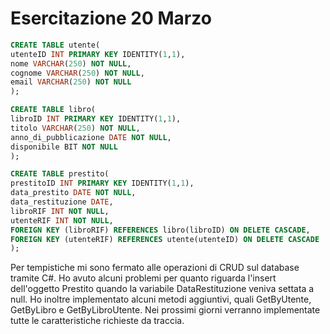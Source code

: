 # Esercitazione 20 Marzo

```sql
CREATE TABLE utente(
utenteID INT PRIMARY KEY IDENTITY(1,1),
nome VARCHAR(250) NOT NULL,
cognome VARCHAR(250) NOT NULL,
email VARCHAR(250) NOT NULL
);

CREATE TABLE libro(
libroID INT PRIMARY KEY IDENTITY(1,1),
titolo VARCHAR(250) NOT NULL,
anno_di_pubblicazione DATE NOT NULL,
disponibile BIT NOT NULL
);

CREATE TABLE prestito(
prestitoID INT PRIMARY KEY IDENTITY(1,1),
data_prestito DATE NOT NULL,
data_restituzione DATE,
libroRIF INT NOT NULL,
utenteRIF INT NOT NULL,
FOREIGN KEY (libroRIF) REFERENCES libro(libroID) ON DELETE CASCADE,
FOREIGN KEY (utenteRIF) REFERENCES utente(utenteID) ON DELETE CASCADE
);
```

Per tempistiche mi sono fermato alle operazioni di CRUD sul database tramite C#. Ho avuto alcuni problemi per quanto riguarda l'insert dell'oggetto Prestito quando la variabile DataRestituzione veniva settata a null. Ho inoltre implementato alcuni metodi aggiuntivi, quali GetByUtente, GetByLibro e GetByLibroUtente. Nei prossimi giorni verranno implementate tutte le caratteristiche richieste da traccia. 
